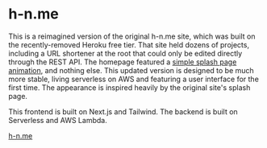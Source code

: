 # h-n.me

This is a reimagined version of the original h-n.me site, which was built on the recently-removed Heroku free tier. That site held dozens of projects, including a URL shortener at the root that could only be edited directly through the REST API. The homepage featured a [simple splash page animation](https://h-n.me/classic), and nothing else. This updated version is designed to be much more stable, living serverless on AWS and featuring a user interface for the first time. The appearance is inspired heavily by the original site's splash page.

This frontend is built on Next.js and Tailwind. The backend is built on Serverless and AWS Lambda.

[h-n.me](https://h-n.me/)
